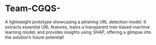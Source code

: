 # Team-CGQS-
A lightweight prototype showcasing a phishing URL detection model. It extracts essential URL features, trains a transparent tree-based machine learning model, and provides insights using SHAP, offering a glimpse into the solution’s future potential!
